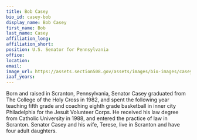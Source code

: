 ```yaml
---
title: Bob Casey
bio_id: casey-bob
display_name: Bob Casey
first_name: Bob
last_name: Casey
affiliation_long: 
affiliation_short: 
position: U.S. Senator for Pennsylvania
office: 
location: 
email: 
image_url: https://assets.section508.gov/assets/images/bio-images/casey-bob.jpg
iaaf_years: 
---
```

Born and raised in Scranton, Pennsylvania, Senator Casey graduated from The College of the Holy Cross in 1982, and spent the following year teaching fifth grade and coaching eighth grade basketball in inner city Philadelphia for the Jesuit Volunteer Corps.  He received his law degree from Catholic University in 1988, and entered the practice of law in Scranton.  Senator Casey and his wife, Terese, live in Scranton and have four adult daughters.